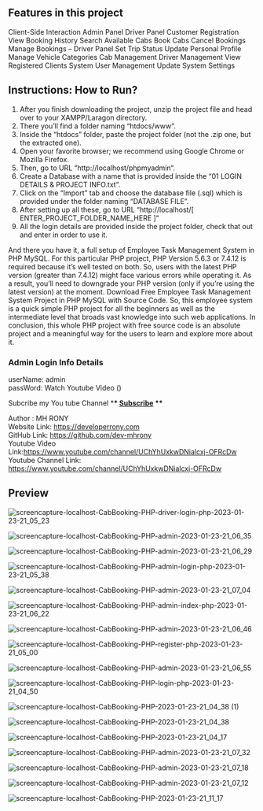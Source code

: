 ## Features in this project

Client-Side Interaction Admin Panel Driver Panel Customer Registration View Booking History Search Available Cabs Book Cabs Cancel Bookings Manage Bookings – Driver Panel Set Trip Status Update Personal Profile Manage Vehicle Categories Cab Management Driver Management View Registered Clients System User Management Update System Settings

## Instructions: How to Run?

1.  After you finish downloading the project, unzip the project file and head over to your XAMPP/Laragon directory. <br/>
2.  There you’ll find a folder naming “htdocs/www”. <br/>
3.  Inside the “htdocs” folder, paste the project folder (not the .zip one, but the extracted one). <br/>
4.  Open your favorite browser; we recommend using Google Chrome or Mozilla Firefox. <br/>
5.  Then, go to URL “http://localhost/phpmyadmin“. <br/>
6.  Create a Database with a name that is provided inside the “01 LOGIN DETAILS & PROJECT INFO.txt”. <br/>
7.  Click on the “Import” tab and choose the database file (.sql) which is provided under the folder naming “DATABASE FILE”. <br/>
8.  After setting up all these, go to URL “http://localhost/[ ENTER_PROJECT_FOLDER_NAME_HERE ]“
9.  All the login details are provided inside the project folder, check that out and enter in order to use it. <br/>

And there you have it, a full setup of Employee Task Management System in PHP MySQL. For this particular PHP project, PHP Version 5.6.3 or 7.4.12 is required because it’s well tested on both. So, users with the latest PHP version (greater than 7.4.12) might face various errors while operating it. As a result, you’ll need to downgrade your PHP version (only if you’re using the latest version) at the moment. Download Free Employee Task Management System Project in PHP MySQL with Source Code. So, this employee system is a quick simple PHP project for all the beginners as well as the intermediate level that broads vast knowledge into such web applications. In conclusion, this whole PHP project with free source code is an absolute project and a meaningful way for the users to learn and explore more about it.

### Admin Login Info Details

userName: admin <br /> passWord: Watch Youtube Video () <br/>

Subcribe my You tube Channel \***\* <a href="https://www.youtube.com/channel/UChYhUxkwDNialcxj-OFRcDw" target="_blank">Subscribe</a> \*\***

Author : MH RONY <br/> Website Link: https://developerrony.com <br /> GitHub Link: https://github.com/dev-mhrony <br /> Youtube Video Link:https://www.youtube.com/channel/UChYhUxkwDNialcxj-OFRcDw <br /> Youtube Channel Link: https://www.youtube.com/channel/UChYhUxkwDNialcxj-OFRcDw

## Preview
![screencapture-localhost-CabBooking-PHP-driver-login-php-2023-01-23-21_05_23](https://user-images.githubusercontent.com/78216965/214074206-f30bc47c-e72d-4b65-8c77-b028139dd50e.png)

![screencapture-localhost-CabBooking-PHP-admin-2023-01-23-21_06_35](https://user-images.githubusercontent.com/78216965/214074315-fa0cadda-2301-4243-a114-0f839491dde4.png)

![screencapture-localhost-CabBooking-PHP-admin-2023-01-23-21_06_29](https://user-images.githubusercontent.com/78216965/214074321-b39d1de2-72be-4061-9651-0dd1e0e83b5d.png)

![screencapture-localhost-CabBooking-PHP-admin-login-php-2023-01-23-21_05_38](https://user-images.githubusercontent.com/78216965/214074348-d917e969-20e3-4a52-a491-c39041edd845.png)

![screencapture-localhost-CabBooking-PHP-admin-2023-01-23-21_07_04](https://user-images.githubusercontent.com/78216965/214074293-edbab491-c7c0-4316-ba9c-f12af420b760.png)

![screencapture-localhost-CabBooking-PHP-admin-index-php-2023-01-23-21_06_22](https://user-images.githubusercontent.com/78216965/214074331-21a7b817-ee41-4846-aa6b-3730d1f3c338.png)

![screencapture-localhost-CabBooking-PHP-admin-2023-01-23-21_06_46](https://user-images.githubusercontent.com/78216965/214074301-08386bbd-a6c9-4b9f-9a09-1d8b48e1b1da.png)

![screencapture-localhost-CabBooking-PHP-register-php-2023-01-23-21_05_00](https://user-images.githubusercontent.com/78216965/214074221-dfc407a2-f42d-42a8-8b1f-12bfdc00e0d9.png)

![screencapture-localhost-CabBooking-PHP-admin-2023-01-23-21_06_55](https://user-images.githubusercontent.com/78216965/214074298-24befa1b-bcda-4338-a5a5-52bf4e6479db.png)

![screencapture-localhost-CabBooking-PHP-login-php-2023-01-23-21_04_50](https://user-images.githubusercontent.com/78216965/214074223-365e657d-b002-43dd-b3d2-fbadc32810cf.png)

![screencapture-localhost-CabBooking-PHP-2023-01-23-21_04_38 (1)](https://user-images.githubusercontent.com/78216965/214074228-152c1f90-6762-4e25-a686-071e29c78c32.png)

![screencapture-localhost-CabBooking-PHP-2023-01-23-21_04_38](https://user-images.githubusercontent.com/78216965/214074237-eda86ded-d5a3-48dc-99c8-32cfb461ae00.png)

![screencapture-localhost-CabBooking-PHP-2023-01-23-21_04_17](https://user-images.githubusercontent.com/78216965/214074250-c48f0b92-8947-4561-be88-1090dfc282c9.png)

![screencapture-localhost-CabBooking-PHP-admin-2023-01-23-21_07_32](https://user-images.githubusercontent.com/78216965/214074267-82a76ee4-e2be-4bb8-920f-c8ca7fa50e9f.png)

![screencapture-localhost-CabBooking-PHP-admin-2023-01-23-21_07_18](https://user-images.githubusercontent.com/78216965/214074282-9efde5b8-f744-47cd-85f0-3b84a51e773d.png)

![screencapture-localhost-CabBooking-PHP-admin-2023-01-23-21_07_12](https://user-images.githubusercontent.com/78216965/214074287-289dc87b-e9ba-41ae-8e70-6985c6578012.png)

![screencapture-localhost-CabBooking-PHP-2023-01-23-21_11_17](https://user-images.githubusercontent.com/78216965/214075034-15e9604d-bbd6-4b6e-9fb7-b9c7a0ef96f1.png)

